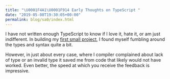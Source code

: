 ```yaml
---
title: "\U0001F4A1\U0001F914 Early Thoughts on TypeScript "
date: "2019-05-08T19:30:05+00:00"
permalink: blog/sa0/index.html
---
```


I have not written enough TypeScript to know if I love it, hate it, or am just indifferent. In building my [first small project](https://github.com/scottwater/urlpic), I found myself fumbling around the types and syntax quite a bit.

<!--more-->

However, in just about every case, where I compiler complained about lack of type or an invalid type it saved me from code that likely would not have worked. Even better, the speed at which you receive the feedback is impressive.
